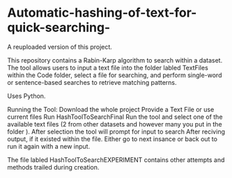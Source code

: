 # Automatic-hashing-of-text-for-quick-searching-
A reuploaded version of this project.

This repository contains a Rabin-Karp algorithm to search within a dataset. The tool allows users to input a text file into the folder labled TextFiles within the Code folder, select a file for searching, and perform single-word or sentence-based searches to retrieve matching patterns.

Uses Python.

Running the Tool:
Download the whole project
Provide a Text File or use current files
Run HashToolToSearchFinal
Run the tool and select one of the available text files (2 from other datasets and however many you put in the folder ).
After selection the tool will prompt for input to search
After reciving output, if it existed within the file. Either go to next insance or back out to run it again with a new input.

The file labled HashToolToSearchEXPERIMENT contains other attempts and methods trailed during creation.

